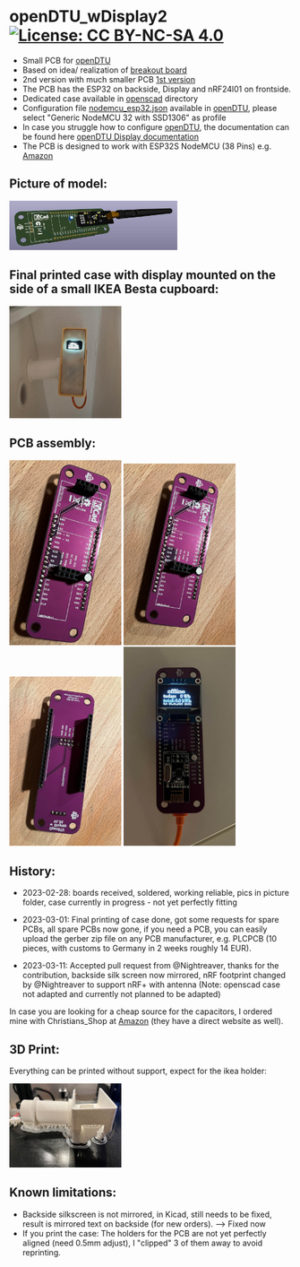 # openDTU_wDisplay2 [![License: CC BY-NC-SA 4.0](https://img.shields.io/badge/License-CC%20BY--NC--SA%204.0-lightgrey.svg)](https://creativecommons.org/licenses/by-nc-sa/4.0/)

* Small PCB for [openDTU](https://github.com/tbnobody/OpenDTU)
* Based on idea/ realization of [breakout board](https://github.com/dokuhn/openDTU-BreakoutBoard)
* 2nd version with much smaller PCB [1st version](https://github.com/SteffMUC/openDTU_wDisplay)
* The PCB has the ESP32 on backside, Display and nRF24l01 on frontside.
* Dedicated case available in [openscad](https://github.com/SteffMUC/openDTU_wDisplay2/tree/main/openscad) directory
* Configuration file [nodemcu_esp32.json](https://github.com/tbnobody/OpenDTU/blob/master/docs/DeviceProfiles/nodemcu_esp32.json) available in [openDTU](https://github.com/tbnobody/OpenDTU), please select "Generic NodeMCU 32 with SSD1306" as profile
* In case you struggle how to configure [openDTU](https://github.com/tbnobody/OpenDTU), the documentation can be found here [openDTU Display documentation](https://github.com/tbnobody/OpenDTU/blob/master/docs/Display.md)
* The PCB is designed to work with ESP32S NodeMCU (38 Pins) e.g. [Amazon](https://www.amazon.de/gp/product/B0BF5NRF8H/ref=ppx_yo_dt_b_search_asin_title?ie=UTF8&th=1)

## Picture of model:
<p float="left">
  <img src="kicad_board3d.jpg" alt="Board Model" width="300"/>
</p>

## Final printed case with display mounted on the side of a small IKEA Besta cupboard:
<p float="left">
  <img src="pics/IMG_0781.jpg" alt="Final assembly" width="200"/>
</p>

## PCB assembly:
<p float="left">
  <img src="pics/IMG_0747.jpeg" alt="PCB" width="200"/>
  <img src="pics/IMG_0748.jpeg" alt="PCB" width="200"/>
  <img src="pics/IMG_0749.jpeg" alt="PCB" width="200"/>
  <img src="pics/IMG_0750.jpeg" alt="PCB" width="200"/>
</p>



## History:

* 2023-02-28: boards received, soldered, working reliable, pics in picture folder, case currently in progress - not yet perfectly fitting 

* 2023-03-01: Final printing of case done, got some requests for spare PCBs, all spare PCBs now gone, if you need a PCB, you can easily upload the gerber zip file on any PCB manufacturer, e.g. PLCPCB (10 pieces, with customs to Germany in 2 weeks roughly 14 EUR).

* 2023-03-11: Accepted pull request from @Nightreaver, thanks for the contribution, backside silk screen now mirrored, nRF footprint changed by @Nightreaver to support nRF+ with antenna (Note: openscad case not adapted and currently not planned to be adapted)

In case you are looking for a cheap source for the capacitors, I ordered mine with Christians_Shop at [Amazon](https://www.amazon.de/gp/product/B01MTSDA58/ref=ppx_yo_dt_b_search_asin_title?ie=UTF8&psc=1) (they have a direct website as well).


## 3D Print:
Everything can be printed without support, expect for the ikea holder:
<p float="left">
  <img src="pics/IMG_0780.jpg" alt="Ikea holder with support structure" width="200"/>
</p>

## Known limitations: 
* Backside silkscreen is not mirrored, in Kicad, still needs to be fixed, result is mirrored text on backside (for new orders). --> Fixed now
* If you print the case: The holders for the PCB are not yet perfectly aligned (need 0.5mm adjust), I "clipped" 3 of them away to avoid reprinting.








 
